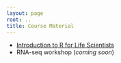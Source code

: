 ```yaml
---
layout: page
root: ..
title: Course Material
---
```


* [Introduction to R for Life Scientists](intro-r-lifesci/)
* RNA-seq workshop (*coming soon*)
